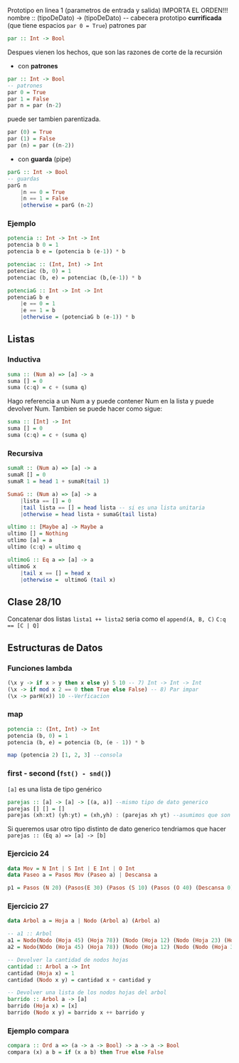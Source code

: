 Prototipo en linea 1 (parametros de entrada y salida)
IMPORTA EL ORDEN!!!
nombre :: (tipoDeDato) -> (tipoDeDato) -- cabecera prototipo **currificada** (que tiene espacios `par 0 = True`) patrones par
``` Haskell
par :: Int -> Bool
```

Despues vienen los hechos, que son las razones de corte de la recursión
- con **patrones**
```Haskell
par :: Int -> Bool
-- patrones
par 0 = True
par 1 = False
par n = par (n-2)
```
puede ser tambien parentizada.
```Haskell
par (0) = True
par (1) = False
par (n) = par ((n-2))
```

- con **guarda** (pipe)
```Haskell
parG :: Int -> Bool
-- guardas
parG n
	|n == 0 = True
	|n == 1 = False
	|otherwise = parG (n-2)
```

### Ejemplo
```Haskell
potencia :: Int -> Int -> Int
potencia b 0 = 1
potencia b e = (potencia b (e-1)) * b
```

```Haskell
potenciac :: (Int, Int) -> Int
potenciac (b, 0) = 1
potenciac (b, e) = potenciac (b,(e-1)) * b
```

```Haskell
potenciaG :: Int -> Int -> Int
potenciaG b e
	|e == 0 = 1
	|e == 1 = b
	|otherwise = (potenciaG b (e-1)) * b
```

## Listas
### Inductiva
```Haskell
suma :: (Num a) => [a] -> a
suma [] = 0
suma (c:q) = c + (suma q)
```
Hago referencia a un Num a y puede contener Num en la lista y puede devolver Num. Tambien se puede hacer como sigue:
```Haskell
suma :: [Int] -> Int
suma [] = 0
suma (c:q) = c + (suma q)
```
### Recursiva
```Haskell
sumaR :: (Num a) => [a] -> a
sumaR [] = 0
sumaR 1 = head 1 + sumaR(tail 1)
```

```Haskell
SumaG :: (Num a) => [a] -> a
	|lista == [] = 0
	|tail lista == [] = head lista -- si es una lista unitaria
	|otherwise = head lista + sumaG(tail lista)
```

```Haskell
ultimo :: [Maybe a] -> Maybe a
ultimo [] = Nothing
utlimo [a] = a
ultimo (c:q) = ultimo q
```

```Haskell
ultimoG :: Eq a => [a] -> a
ultimoG x
	|tail x == [] = head x
	|otherwise =  ultimoG (tail x)
```

## Clase 28/10
Concatenar dos listas
`lista1 ++ lista2` seria como el `append(A, B, C)`
`C:q == [C | Q]`
## Estructuras de Datos
### Funciones lambda
``` Haskell
(\x y -> if x > y then x else y) 5 10 -- 7) Int -> Int -> Int
(\x -> if mod x 2 == 0 then True else False) -- 8) Par impar
(\x -> parH(x)) 10 --Verficacion
```

### map
```Haskell
potencia :: (Int, Int) -> Int
potencia (b, 0) = 1
potencia (b, e) = potencia (b, (e - 1)) * b

map (potencia 2) [1, 2, 3] --consola
```

### first - second (`fst() - snd()`)
`[a]` es una lista de tipo genérico
```Haskell
parejas :: [a] -> [a] -> [(a, a)] --mismo tipo de dato generico
parejas [] [] = []
parejas (xh:xt) (yh:yt) = (xh,yh) : (parejas xh yt) --asumimos que son listas de la misma longitud
```
Si queremos usar otro tipo distinto de dato generico tendriamos que hacer
`parejas :: (Eq a) => [a] -> [b]`

### Ejercicio 24
```Haskell
data Mov = N Int | S Int | E Int | O Int
data Paseo a = Pasos Mov (Paseo a) | Descansa a

p1 = Pasos (N 20) (Pasos(E 30) (Pasos (S 10) (Pasos (O 40) (Descansa 0))))
```

### Ejercicio 27 
```Haskell
data Arbol a = Hoja a | Nodo (Arbol a) (Arbol a)

-- a1 :: Arbol
a1 = Nodo(Nodo (Hoja 45) (Hoja 78)) (Nodo (Hoja 12) (Nodo (Hoja 23) (Hoja 13)))
a2 = Nodo(NOdo (Hoja 45) (Hoja 78)) (Nodo (Hoja 12) (Nodo (Nodo (Hoja 30) (Hoja 30)) (Hoja 13)))
```

```Haskell
-- Devolver la cantidad de nodos hojas
cantidad :: Arbol a -> Int
cantidad (Hoja x) = 1
cantidad (Nodo x y) = cantidad x + cantidad y
```

```Haskell
-- Devolver una lista de los nodos hojas del arbol
barrido :: Arbol a -> [a]
barrido (Hoja x) = [x]
barrido (Nodo x y) = barrido x ++ barrido y
```

### Ejemplo compara
```Haskell
compara :: Ord a => (a -> a -> Bool) -> a -> a -> Bool
compara (x) a b = if (x a b) then True else False
```

